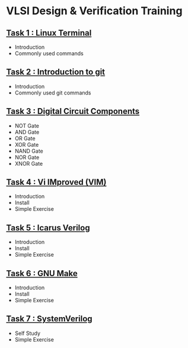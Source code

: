 # VLSI Design & Verification Training
## [Task 1 : Linux Terminal](docs/task_1.md)
- Introduction
- Commonly used commands
## [Task 2 : Introduction to git](docs/task_2.md)
- Introduction
- Commonly used git commands
## [Task 3 : Digital Circuit Components](docs/task_3.md)
- NOT Gate
- AND Gate
- OR Gate
- XOR Gate
- NAND Gate
- NOR Gate
- XNOR Gate
## [Task 4 : Vi IMproved (VIM)](docs/task_4.md)
- Introduction
- Install
- Simple Exercise
## [Task 5 : Icarus Verilog](docs/task_5.md)
- Introduction
- Install
- Simple Exercise
## [Task 6 : GNU Make](docs/task_6.md)
- Introduction
- Install
- Simple Exercise
## [Task 7 : SystemVerilog](docs/task_7.md)
- Self Study
- Simple Exercise
